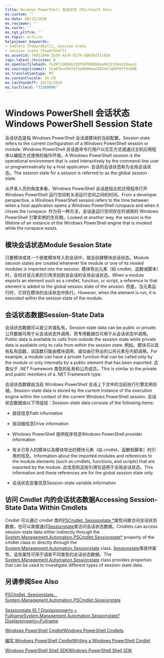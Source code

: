```yaml
---
title: Windows PowerShell 会话状态 |Microsoft Docs
ms.custom: ''
ms.date: 09/13/2016
ms.reviewer: ''
ms.suite: ''
ms.tgt_pltfrm: ''
ms.topic: article
helpviewer_keywords:
- Cmdlets [PowerShell], session state
- session state [PowerShell]
ms.assetid: 74912940-2b10-4a76-b174-6d035d71c02b
caps.latest.revision: 8
ms.openlocfilehash: fa207130bbb120750780bb0aa9b32150a32daaa2
ms.sourcegitcommit: 52a67bcd9d7bf3e8600ea4302d1fa8970ff9c998
ms.translationtype: MT
ms.contentlocale: zh-CN
ms.lasthandoff: 10/15/2019
ms.locfileid: "72369096"
---
```

# <a name="windows-powershell-session-state"></a><span data-ttu-id="fd479-102">Windows PowerShell 会话状态</span><span class="sxs-lookup"><span data-stu-id="fd479-102">Windows PowerShell Session State</span></span>

<span data-ttu-id="fd479-103">会话状态是指 Windows PowerShell 会话或模块的当前配置。</span><span class="sxs-lookup"><span data-stu-id="fd479-103">Session state refers to the current configuration of a Windows PowerShell session or module.</span></span> <span data-ttu-id="fd479-104">Windows PowerShell 会话是命令行用户以交互方式或通过主机应用程序以编程方式使用的操作环境。</span><span class="sxs-lookup"><span data-stu-id="fd479-104">A Windows PowerShell session is the operational environment that is used interactively by the command-line user or programmatically by a host application.</span></span> <span data-ttu-id="fd479-105">会话的会话状态称为全局会话状态。</span><span class="sxs-lookup"><span data-stu-id="fd479-105">The session state for a session is referred to as the global session state.</span></span>

<span data-ttu-id="fd479-106">从开发人员的角度来看，Windows PowerShell 会话是指主机应用程序打开 Windows PowerShell 运行空间和关闭运行空间之间的时间。</span><span class="sxs-lookup"><span data-stu-id="fd479-106">From a developer perspective, a Windows PowerShell session refers to the time between when a host application opens a Windows PowerShell runspace and when it closes the runspace.</span></span> <span data-ttu-id="fd479-107">作为另一种方法，会话是运行空间存在时调用的 Windows PowerShell 引擎实例的生存期。</span><span class="sxs-lookup"><span data-stu-id="fd479-107">Looked at another way, the session is the lifetime of an instance of the Windows PowerShell engine that is invoked while the runspace exists.</span></span>

## <a name="module-session-state"></a><span data-ttu-id="fd479-108">模块会话状态</span><span class="sxs-lookup"><span data-stu-id="fd479-108">Module Session State</span></span>

<span data-ttu-id="fd479-109">只要模块或其一个嵌套模块导入到会话中，就会创建模块会话状态。</span><span class="sxs-lookup"><span data-stu-id="fd479-109">Module session states are created whenever the module or one of its nested modules is imported into the session.</span></span> <span data-ttu-id="fd479-110">模块导出元素（如 cmdlet、函数或脚本）时，会将对该元素的引用添加到该会话的全局会话状态。</span><span class="sxs-lookup"><span data-stu-id="fd479-110">When a module exports an element such as a cmdlet, function, or script, a reference to that element is added to the global session state of the session.</span></span> <span data-ttu-id="fd479-111">但是，当元素运行时，它将在模块的会话状态中执行。</span><span class="sxs-lookup"><span data-stu-id="fd479-111">However, when the element is run, it is executed within the session state of the module.</span></span>

## <a name="session-state-data"></a><span data-ttu-id="fd479-112">会话状态数据</span><span class="sxs-lookup"><span data-stu-id="fd479-112">Session-State Data</span></span>

<span data-ttu-id="fd479-113">会话状态数据可以是公共或私有。</span><span class="sxs-lookup"><span data-stu-id="fd479-113">Session state data can be public or private.</span></span> <span data-ttu-id="fd479-114">公共数据可用于从会话状态外调用，而专用数据仅可用于从会话状态中调用。</span><span class="sxs-lookup"><span data-stu-id="fd479-114">Public data is available to calls from outside the session state while private data is available only to calls from within the session state.</span></span> <span data-ttu-id="fd479-115">例如，模块可以具有私有函数，该函数只能由模块调用，或仅由已导出的公共元素在内部调用。</span><span class="sxs-lookup"><span data-stu-id="fd479-115">For example, a module can have a private function that can be called only by the module or only internally by a public element that has been exported.</span></span> <span data-ttu-id="fd479-116">这类似于 .NET Framework 类型的私有和公共成员。</span><span class="sxs-lookup"><span data-stu-id="fd479-116">This is similar to the private and public members of a .NET Framework type.</span></span>

<span data-ttu-id="fd479-117">会话状态数据由当前 Windows PowerShell 会话上下文中的当前执行引擎实例存储。</span><span class="sxs-lookup"><span data-stu-id="fd479-117">Session-state data is stored by the current instance of the execution engine within the context of the current Windows PowerShell session.</span></span> <span data-ttu-id="fd479-118">会话状态数据由以下项组成：</span><span class="sxs-lookup"><span data-stu-id="fd479-118">Session-state data consists of the following items:</span></span>

- <span data-ttu-id="fd479-119">路径信息</span><span class="sxs-lookup"><span data-stu-id="fd479-119">Path information</span></span>

- <span data-ttu-id="fd479-120">驱动器信息</span><span class="sxs-lookup"><span data-stu-id="fd479-120">Drive information</span></span>

- <span data-ttu-id="fd479-121">Windows PowerShell 提供程序信息</span><span class="sxs-lookup"><span data-stu-id="fd479-121">Windows PowerShell provider information</span></span>

- <span data-ttu-id="fd479-122">有关已导入的模块以及模块导出的模块元素（如 cmdlet、函数和脚本）的引用的信息。</span><span class="sxs-lookup"><span data-stu-id="fd479-122">Information about the imported modules and references to the module elements (such as cmdlets, functions, and scripts) that are exported by the module.</span></span> <span data-ttu-id="fd479-123">此信息和这些引用仅适用于全局会话状态。</span><span class="sxs-lookup"><span data-stu-id="fd479-123">This information and these references are for the global session state only.</span></span>

- <span data-ttu-id="fd479-124">会话状态变量信息</span><span class="sxs-lookup"><span data-stu-id="fd479-124">Session-state variable information</span></span>

## <a name="accessing-session-state-data-within-cmdlets"></a><span data-ttu-id="fd479-125">访问 Cmdlet 内的会话状态数据</span><span class="sxs-lookup"><span data-stu-id="fd479-125">Accessing Session-State Data Within Cmdlets</span></span>

<span data-ttu-id="fd479-126">Cmdlet 可以通过 cmdlet 类的[PSCmdlet. Sessionstate \*](/dotnet/api/System.Management.Automation.PSCmdlet.SessionState)属性间接访问会话状态数据，也可以直接通过[Sessionstate](/dotnet/api/System.Management.Automation.SessionState)类访问会话状态数据。</span><span class="sxs-lookup"><span data-stu-id="fd479-126">Cmdlets can access session-state data either indirectly through the [System.Management.Automation.PSCmdlet.Sessionstate\*](/dotnet/api/System.Management.Automation.PSCmdlet.SessionState) property of the cmdlet class or directly through the [System.Management.Automation.Sessionstate](/dotnet/api/System.Management.Automation.SessionState) class.</span></span> <span data-ttu-id="fd479-127">[Sessionstate](/dotnet/api/System.Management.Automation.SessionState)类提供属性，这些属性可用于调查不同类型的会话状态数据。</span><span class="sxs-lookup"><span data-stu-id="fd479-127">The [System.Management.Automation.Sessionstate](/dotnet/api/System.Management.Automation.SessionState) class provides properties that can be used to investigate different types of session-state data.</span></span>

## <a name="see-also"></a><span data-ttu-id="fd479-128">另请参阅</span><span class="sxs-lookup"><span data-stu-id="fd479-128">See Also</span></span>

[<span data-ttu-id="fd479-129">PSCmdlet. Sessionstate。</span><span class="sxs-lookup"><span data-stu-id="fd479-129">System.Management.Automation.PSCmdlet.Sessionstate</span></span>](/dotnet/api/System.Management.Automation.PSCmdlet.SessionState)

[<span data-ttu-id="fd479-130">Sessionstate 吗？Displayproperty = Fullname</span><span class="sxs-lookup"><span data-stu-id="fd479-130">System.Management.Automation.Sessionstate?Displayproperty=Fullname</span></span>](/dotnet/api/System.Management.Automation.SessionState)

[<span data-ttu-id="fd479-131">Windows PowerShell Cmdlet</span><span class="sxs-lookup"><span data-stu-id="fd479-131">Windows PowerShell Cmdlets</span></span>](./cmdlet-overview.md)

[<span data-ttu-id="fd479-132">编写 Windows PowerShell Cmdlet</span><span class="sxs-lookup"><span data-stu-id="fd479-132">Writing a Windows PowerShell Cmdlet</span></span>](./writing-a-windows-powershell-cmdlet.md)

[<span data-ttu-id="fd479-133">Windows PowerShell Shell SDK</span><span class="sxs-lookup"><span data-stu-id="fd479-133">Windows PowerShell Shell SDK</span></span>](../windows-powershell-reference.md)
